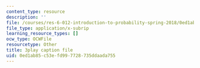 ```yaml
---
content_type: resource
description: ''
file: /courses/res-6-012-introduction-to-probability-spring-2018/0ed1ab85c53efd997728735ddaada755_O-dyKz5dpeY.srt
file_type: application/x-subrip
learning_resource_types: []
ocw_type: OCWFile
resourcetype: Other
title: 3play caption file
uid: 0ed1ab85-c53e-fd99-7728-735ddaada755
---
```

